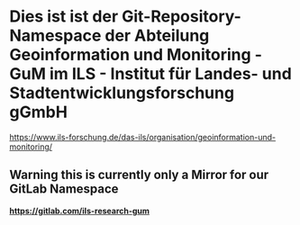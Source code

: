 # Dies ist ist der Git-Repository-Namespace der Abteilung Geoinformation und Monitoring -  GuM im ILS - Institut für Landes- und Stadtentwicklungsforschung gGmbH

https://www.ils-forschung.de/das-ils/organisation/geoinformation-und-monitoring/

## Warning this is currently only a Mirror for our GitLab Namespace
**https://gitlab.com/ils-research-gum**
